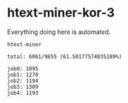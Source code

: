 # htext-miner-kor-3

Everything doing here is automated.

```
htext-miner

total: 6061/9855 (61.50177574835109%)

job0: 1095
job1: 1270
job2: 1194
job3: 1309
job4: 1193
```